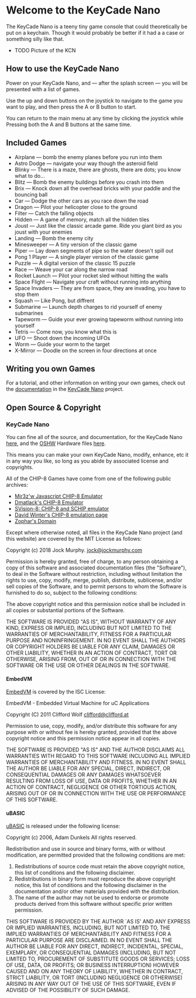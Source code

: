 ---
---
# Welcome to the KeyCade Nano

The KeyCade Nano is a teeny tiny game console that could theoretically 
be put on a keychain.  Though it would probably be better if it had a 
a case or something silly like that.

* TODO Picture of the KCN

## How to use the KeyCade Nano

Power on your KeyCade Nano, and — after the splash screen — you will
be presented with a list of games.

Use the up and down buttons on the joystick to navigate to the game you
want to play, and then press the A or B button to start.

You can return to the main menu at any time by clicking the joystick while
Pressing both the A and B buttons at the same time.

## Included Games

* Airplane — bomb the enemy planes before you run into them
* Astro Dodge — navigate your way though the asteroid field
* Blinky — There is a maze, there are ghosts, there are dots; 
  you know what to do...
* Blitz — Bomb the enemy buildings before you crash into them
* Brix — Knock down all the overhead bricks with your paddle and the
  bouncing ball
* Car — Dodge the other cars as you race down the road
* Dragon — Pilot your helicopter close to the ground
* Filter — Catch the falling objects
* Hidden — A game of memory, match all the hidden tiles
* Joust — Just like the classic arcade game. Ride you giant bird as you
  joust with your enemies
* Landing — Bomb the enemy city
* Minesweeper — A tiny version of the classic game
* Piper — Lay down segments of pipe so the water doesn't spill out
* Pong 1 Player — A single player version of the classic game
* Puzzle — A digital version of the classic 15 puzzle
* Race — Weave your car along the narrow road
* Rocket Launch — Pilot your rocket sled without hitting the walls
* Space Flight — Navigate your craft without running into anything
* Space Invaders — They are from space, they are invading, you have 
  to stop them
* Squash — Like Pong, but diffrent
* Submarine — Launch depth charges to rid yourself of enemy submarines
* Tapeworm — Guide your ever growing tapeworm without running into yourself
* Tetris — Come now, you know what this is
* UFO — Shoot down the incoming UFOs
* Worm — Guide your worm to the target
* X-Mirror — Doodle on the screen in four directions at once

## Writing you own Games
For a tutorial, and other information on writing your own games, check
out the [documentation](https://github.com/jockm/KeyCadeNano/Documentation)
in the [KeyCade Nano](https://github.com/jockm/KeyCadeNano) project.

## Open Source & Copyright

### KeyCade Nano
You can fine all of the source, and documentation, for the KeyCade Nano 
[here](https://github.com/jockm/KeyCadeNano), and the 
[OSHW](https://www.oshwa.org/) Hardware files 
[here](https://github.com/jockm/KeyCadeNanoHardware).

This means you can make your own KeyCade Nano, modify, enhance, etc it in
any way you like, so long as you abide by associated license and copyrights.

All of the CHIP-8 Games have come from one of the following public archives:

* [Mir3z'w Javascript CHIP-8 Emulator](https://github.com/mir3z/chip8-emu)
* [Dmatlack's CHIP-8 Emulator](https://github.com/dmatlack/chip8)
* [SVision-8: CHIP-8 and SCHIP emulator](http://devernay.free.fr/hacks/chip8/)
* [David Winter's CHIP-8 emulation page](http://pong-story.com/chip8/)
* [Zophar's Domain](https://www.zophar.net/pdroms/chip8)


Except where otherwise noted, all files in the KeyCade Nano project 
(and this website) are covered by the MIT License as follows:

Copyright (c) 2018 Jock Murphy. jock@jockmurphy.com

Permission is hereby granted, free of charge, to any person obtaining a copy
of this software and associated documentation files (the "Software"), to deal
in the Software without restriction, including without limitation the rights
to use, copy, modify, merge, publish, distribute, sublicense, and/or sell
copies of the Software, and to permit persons to whom the Software is
furnished to do so, subject to the following conditions:

The above copyright notice and this permission notice shall be included in
all copies or substantial portions of the Software.

THE SOFTWARE IS PROVIDED "AS IS", WITHOUT WARRANTY OF ANY KIND, EXPRESS OR
IMPLIED, INCLUDING BUT NOT LIMITED TO THE WARRANTIES OF MERCHANTABILITY,
FITNESS FOR A PARTICULAR PURPOSE AND NONINFRINGEMENT. IN NO EVENT SHALL THE
AUTHORS OR COPYRIGHT HOLDERS BE LIABLE FOR ANY CLAIM, DAMAGES OR OTHER
LIABILITY, WHETHER IN AN ACTION OF CONTRACT, TORT OR OTHERWISE, ARISING FROM,
OUT OF OR IN CONNECTION WITH THE SOFTWARE OR THE USE OR OTHER DEALINGS IN
THE SOFTWARE.
 
#### EmbedVM

[EmbedVM](http://www.clifford.at/embedvm/) is covered by the ISC License:

EmbedVM - Embedded Virtual Machine for uC Applications

Copyright (C) 2011  Clifford Wolf <clifford@clifford.at>

Permission to use, copy, modify, and/or distribute this software for any
purpose with or without fee is hereby granted, provided that the above
copyright notice and this permission notice appear in all copies.

THE SOFTWARE IS PROVIDED "AS IS" AND THE AUTHOR DISCLAIMS ALL WARRANTIES WITH
REGARD TO THIS SOFTWARE INCLUDING ALL IMPLIED WARRANTIES OF MERCHANTABILITY AND
FITNESS. IN NO EVENT SHALL THE AUTHOR BE LIABLE FOR ANY SPECIAL, DIRECT,
INDIRECT, OR CONSEQUENTIAL DAMAGES OR ANY DAMAGES WHATSOEVER RESULTING FROM
LOSS OF USE, DATA OR PROFITS, WHETHER IN AN ACTION OF CONTRACT, NEGLIGENCE OR
OTHER TORTIOUS ACTION, ARISING OUT OF OR IN CONNECTION WITH THE USE OR
PERFORMANCE OF THIS SOFTWARE.


#### uBASIC

[uBASIC](https://github.com/jockm/ubasic) is released under the following 
license:

Copyright (c) 2006, Adam Dunkels
All rights reserved. 

Redistribution and use in source and binary forms, with or without 
modification, are permitted provided that the following conditions 
are met: 

1. Redistributions of source code must retain the above copyright 
   notice, this list of conditions and the following disclaimer. 
2. Redistributions in binary form must reproduce the above copyright 
   notice, this list of conditions and the following disclaimer in the 
   documentation and/or other materials provided with the distribution. 
3. The name of the author may not be used to endorse or promote
   products derived from this software without specific prior
   written permission.  

THIS SOFTWARE IS PROVIDED BY THE AUTHOR `AS IS' AND ANY EXPRESS
OR IMPLIED WARRANTIES, INCLUDING, BUT NOT LIMITED TO, THE IMPLIED
WARRANTIES OF MERCHANTABILITY AND FITNESS FOR A PARTICULAR PURPOSE
ARE DISCLAIMED.  IN NO EVENT SHALL THE AUTHOR BE LIABLE FOR ANY
DIRECT, INDIRECT, INCIDENTAL, SPECIAL, EXEMPLARY, OR CONSEQUENTIAL
DAMAGES (INCLUDING, BUT NOT LIMITED TO, PROCUREMENT OF SUBSTITUTE
GOODS OR SERVICES; LOSS OF USE, DATA, OR PROFITS; OR BUSINESS
INTERRUPTION) HOWEVER CAUSED AND ON ANY THEORY OF LIABILITY,
WHETHER IN CONTRACT, STRICT LIABILITY, OR TORT (INCLUDING
NEGLIGENCE OR OTHERWISE) ARISING IN ANY WAY OUT OF THE USE OF THIS
SOFTWARE, EVEN IF ADVISED OF THE POSSIBILITY OF SUCH DAMAGE.  


